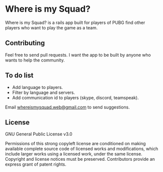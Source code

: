 # Where is my Squad?

Where is my Squad? is a rails app built for players of PUBG find other
players who want to play the game as a team.

## Contributing
Feel free to send pull requests. I want the app to be built by anyone
who wants to help the community.

## To do list
- Add language to players.
- Filter by language and servers.
- Add communication id to players (skype, discord, teamspeak).

Email whereismysquad.web@gmail.com to send suggestions.

## License

GNU General Public License v3.0

Permissions of this strong copyleft license are conditioned on making
available complete source code of licensed works and modifications,
which include larger works using a licensed work, under the same
license. Copyright and license notices must be preserved. Contributors
provide an express grant of patent rights.

